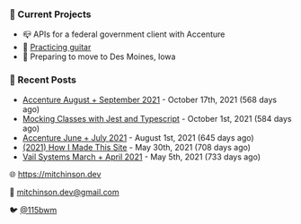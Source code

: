 ### 📌 Current Projects
- 📪 APIs for a federal government client with Accenture
- 🎸 [Practicing guitar](https://soundcloud.com/115bwm/ambulance-holden-tape)
- 🌽 Preparing to move to Des Moines, Iowa

### 📝 Recent Posts

- [Accenture August + September 2021](https://blog.mitchinson.dev/pillar/aug-sep-21) - October 17th, 2021 (568 days ago)
- [Mocking Classes with Jest and Typescript](https://blog.mitchinson.dev/jest-typescript-mocks) - October 1st, 2021 (584 days ago)
- [Accenture June + July 2021](https://blog.mitchinson.dev/pillar/june-july-21) - August 1st, 2021 (645 days ago)
- [(2021) How I Made This Site](https://blog.mitchinson.dev/About-This-Site) - May 30th, 2021 (708 days ago)
- [Vail Systems March + April 2021](https://blog.mitchinson.dev/vail-march-april-2021) - May 5th, 2021 (733 days ago)

🌐 https://mitchinson.dev

💌 mitchinson.dev@gmail.com

🐦 [@115bwm](https://twitter.com/115bwm)